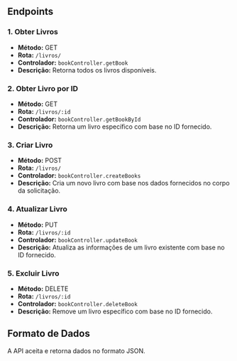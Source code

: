 ## Endpoints

### 1. Obter Livros

- **Método:** GET
- **Rota:** `/livros/`
- **Controlador:** `bookController.getBook`
- **Descrição:** Retorna todos os livros disponíveis.

### 2. Obter Livro por ID

- **Método:** GET
- **Rota:** `/livros/:id`
- **Controlador:** `bookController.getBookById`
- **Descrição:** Retorna um livro específico com base no ID fornecido.

### 3. Criar Livro

- **Método:** POST
- **Rota:** `/livros/`
- **Controlador:** `bookController.createBooks`
- **Descrição:** Cria um novo livro com base nos dados fornecidos no corpo da solicitação.

### 4. Atualizar Livro

- **Método:** PUT
- **Rota:** `/livros/:id`
- **Controlador:** `bookController.updateBook`
- **Descrição:** Atualiza as informações de um livro existente com base no ID fornecido.

### 5. Excluir Livro

- **Método:** DELETE
- **Rota:** `/livros/:id`
- **Controlador:** `bookController.deleteBook`
- **Descrição:** Remove um livro específico com base no ID fornecido.

## Formato de Dados

A API aceita e retorna dados no formato JSON.
